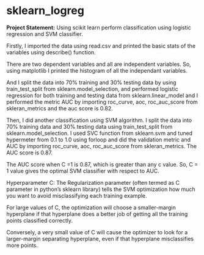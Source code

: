 # sklearn_logreg

**Project Statement:** Using scikit learn perform classification using logistic regression and SVM classifier.

Firstly, I imported the data using read.csv and printed the basic stats of the variables using describe() function.

There are two dependent variables and all are independent variables. So, using matplotlib I printed the histogram of all the independant variables.

And I split the data into 70% training and 30% testing data by using train_test_split from sklearn.model_selection, and performed logistic regression for both training and testing data from sklearn.linear_model and I performed the metric AUC by importing roc_curve, aoc, roc_auc_score from skleran_metrics and the auc score is 0.82.

Then, I did another classification using SVM algorithm. I split the data into 70% training data and 30% testing data using train_test_split from sklearn.model_selection. I used SVC function from sklearn.svm and tuned hypermeter from 0.1 to 1.0 using forloop and did the validation metric and AUC by importing roc_curve, aoc, roc_auc_score from skleran_metrics. The AUC score is 0.87.

The AUC score when C =1 is 0.87, which is greater than any c value. So, C = 1 value gives the optimal SVM classifier with respect to AUC.

Hyperparameter C: The Regularization parameter (often termed as C parameter in python’s sklearn library) tells the SVM optimization how much you want to avoid misclassifying each training example.

For large values of C, the optimization will choose a smaller-margin hyperplane if that hyperplane does a better job of getting all the training points classified correctly. 

Conversely, a very small value of C will cause the optimizer to look for a larger-margin separating hyperplane, even if that hyperplane misclassifies more points.
